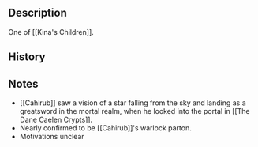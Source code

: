 ## Description
One of [[Kina's Children]].  

## History


## Notes
* [[Cahirub]] saw a vision of a star falling from the sky and landing as a greatsword in the mortal realm, when he looked into the portal in [[The Dane Caelen Crypts]].
* Nearly confirmed to be [[Cahirub]]'s warlock parton.
* Motivations unclear